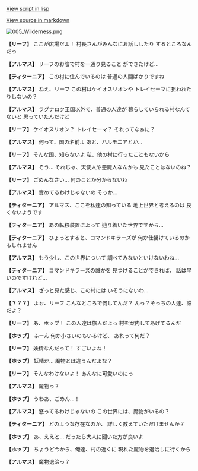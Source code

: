 [View script in lisp](../scripts/110150310.txt)

[View source in markdown](110150310.md)

![005_Wilderness.png](../images/backgrounds/005_Wilderness.png)

**【リーフ】**
ここが広場だよ！
村長さんがみんなにお話ししたり
するところなんだっ

**【アルマス】**
リーフのお陰で村を一通り見ること
ができたけど…

**【ティターニア】**
この村に住んでいるのは
普通の人間ばかりですね

**【アルマス】**
ねえ、リーフ
この村はケイオスリオンや
トレイセーマに狙われたりしないの？

**【アルマス】**
ラグナロク王国以外で、普通の人達が
暮らしていられる村なんてないと
思っていたんだけど

**【リーフ】**
ケイオスリオン？
トレイセーマ？
それってなぁに？

**【アルマス】**
何って、国の名前よ
あと、ハルモニアとか…

**【リーフ】**
そんな国、知らないよ
私、他の村に行ったこともないから

**【アルマス】**
そう…
それじゃ、天使人や悪魔人なんかも
見たことはないのね？

**【リーフ】**
ごめんなさい…
何のことか分からないわ

**【アルマス】**
責めてるわけじゃないの
そっか…

**【ティターニア】**
アルマス、ここを私達の知っている
地上世界と考えるのは
良くないようです

**【ティターニア】**
あの転移装置によって
辿り着いた世界ですから…

**【ティターニア】**
ひょっとすると、コマンドキラーズが
何か仕掛けているのかもしれません

**【アルマス】**
もう少し、この世界について
調べてみないといけないわね…

**【ティターニア】**
コマンドキラーズの誰かを
見つけることができれば、
話は早いのですけれど…

**【アルマス】**
ざっと見た感じ、この村には
いそうにないわ…

**【？？？】**
よぉ、リーフ
こんなところで何してんだ？
んっ？そっちの人達、誰だよ？

**【リーフ】**
あ、ホップ！
この人達は旅人だよっ
村を案内してあげてるんだ

**【ホップ】**
ふーん
何か小さいのもいるけど、
あれって何だ？

**【リーフ】**
妖精なんだって！
すごいよね！

**【ホップ】**
妖精か…
魔物とは違うんだよな？

**【リーフ】**
そんなわけないよ！
あんなに可愛いのにっ

**【アルマス】**
魔物っ？

**【ホップ】**
うわあ、ごめん…！

**【アルマス】**
怒ってるわけじゃないの
この世界には、魔物がいるの？

**【ティターニア】**
どのような存在なのか、
詳しく教えていただけませんか？

**【ホップ】**
あ、ええと…
だったら大人に聞いた方が良いよ

**【ホップ】**
ちょうど今から、俺達、村の近くに
現れた魔物を退治しに行くから

**【アルマス】**
魔物退治っ？